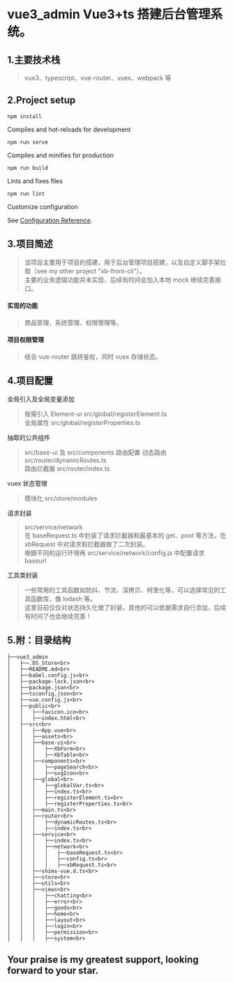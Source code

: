 # vue3_admin Vue3+ts 搭建后台管理系统。

## 1.主要技术栈

> vue3、typescript、vue-router、vuex、webpack 等

## 2.Project setup

```
npm install
```

Compiles and hot-reloads for development

```
npm run serve
```

Compiles and minifies for production

```
npm run build
```

Lints and fixes files

```
npm run lint
```

Customize configuration

See [Configuration Reference](https://cli.vuejs.org/config/).

## 3.项目简述

> 该项目主要用于项目的搭建，用于后台管理项目搭建，以及自定义脚手架拉取（see my other project "xb-front-cli"）。<br>
> 主要的业务逻辑功能并未实现，后续有时间会加入本地 mock 继续完善接口。

#### 实现的功能

> 商品管理、系统管理、权限管理等。

#### 项目权限管理

> 结合 vue-router 跳转鉴权，同时 vuex 存储状态。

## 4.项目配置

全局引入及全局变量添加

> 按需引入 Element-ui src/global/registerElement.ts <br>
> 全局属性 src/global/registerProperties.ts

抽取的公共组件

> src/base-ui 及 src/components
> 路由配置
> 动态路由 src/router/dynamicRoutes.ts<br>
> 路由拦截器 src/router/index.ts

vuex 状态管理

> 模块化 src/store/modules

请求封装

> src/service/network<br>
> 在 baseRequest.ts 中封装了请求拦截器和最基本的 get、post 等方法，在 xbRequest 中对请求和拦截器做了二次封装。<br>
> 根据不同的运行环境再 src/service/network/config.js 中配置请求 baseurl

工具类封装

> 一些常用的工具函数如防抖、节流、深拷贝、柯里化等，可以选择常见的工具函数库，像 lodash 等。<br>
> 这里目前仅仅对状态持久化做了封装，其他的可以依据需求自行添加，后续有时间了也会继续完善！

## 5.附：目录结构

```
├──vue3_admin
│   ├──.DS_Store<br>
│   ├──README.md<br>
│   ├──babel.config.js<br>
│   ├──package-lock.json<br>
│   ├──package.json<br>
│   ├──tsconfig.json<br>
│   ├──vue.config.js<br>
│   ├──public<br>
│   │   ├──favicon.ico<br>
│   │   ├──index.html<br>
│   ├──src<br>
│   │   ├──App.vue<br>
│   │   ├──assets<br>
│   │   ├──base-ui<br>
│   │   │   ├──XbForm<br>
│   │   │   ├──XbTable<br>
│   │   ├──components<br>
│   │   │   ├──pageSearch<br>
│   │   │   ├──svgIcon<br>
│   │   ├──global<br>
│   │   │   ├──globalVar.ts<br>
│   │   │   ├──index.ts<br>
│   │   │   ├──registerElement.ts<br>
│   │   │   ├──registerProperties.ts<br>
│   │   ├──main.ts<br>
│   │   ├──router<br>
│   │   │   ├──dynamicRoutes.ts<br>
│   │   │   ├──index.ts<br>
│   │   ├──service<br>
│   │   │   ├──index.ts<br>
│   │   │   ├──network<br>
│   │   │   │   ├──baseRequest.ts<br>
│   │   │   │   ├──config.ts<br>
│   │   │   │   ├──xbRequest.ts<br>
│   │   ├──shims-vue.d.ts<br>
│   │   ├──store<br>
│   │   ├──utils<br>
│   │   ├──views<br>
│   │   │   ├──chatting<br>
│   │   │   ├──error<br>
│   │   │   ├──goods<br>
│   │   │   ├──home<br>
│   │   │   ├──layout<br>
│   │   │   ├──login<br>
│   │   │   ├──permission<br>
│   │   │   ├──system<br>

```

## Your praise is my greatest support, looking forward to your star.
